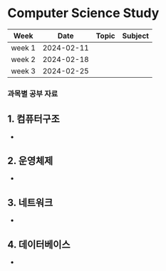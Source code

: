 # Computer Science Study

|Week|Date|Topic|Subject|
|:---:|:---:|:---:|:---:|
|week 1|2024-02-11||||
|week 2|2024-02-18||||
|week 3|2024-02-25||||


### 과목별 공부 자료
## 1. 컴퓨터구조
- 
## 2. 운영체제
- 
## 3. 네트워크
- 
## 4. 데이터베이스
- 

